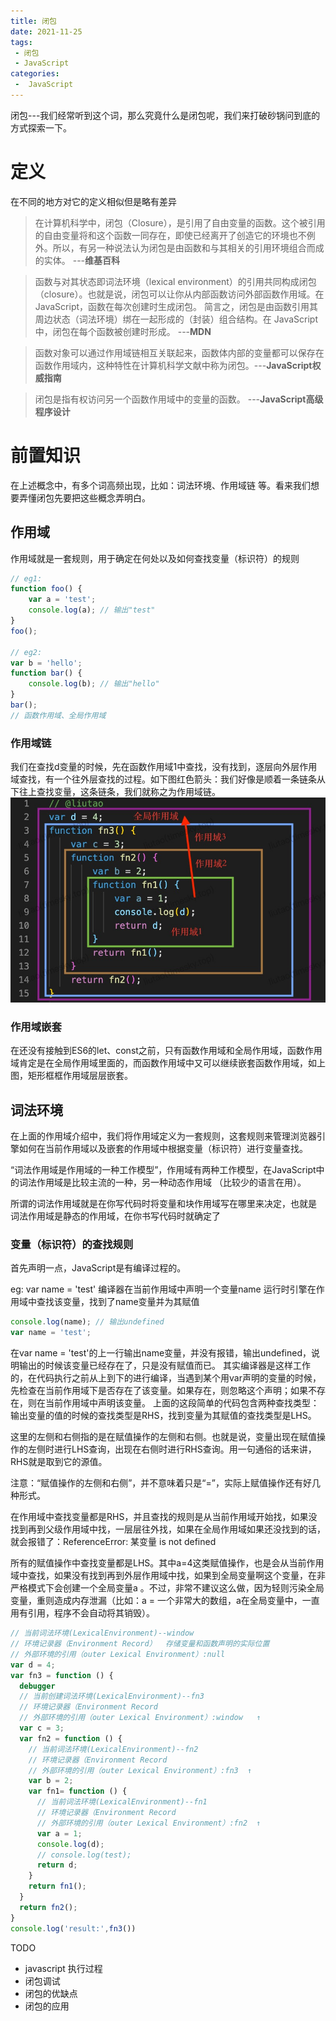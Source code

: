 ```yaml
---
title: 闭包
date: 2021-11-25
tags:
 - 闭包
 - JavaScript
categories:
 -  JavaScript
---
```


闭包---我们经常听到这个词，那么究竟什么是闭包呢，我们来打破砂锅问到底的方式探索一下。
 # 定义
在不同的地方对它的定义相似但是略有差异
 > 在计算机科学中，闭包（Closure），是引用了自由变量的函数。这个被引用的自由变量将和这个函数一同存在，即使已经离开了创造它的环境也不例外。所以，有另一种说法认为闭包是由函数和与其相关的引用环境组合而成的实体。		---**维基百科**

 > 函数与对其状态即词法环境（lexical environment）的引用共同构成闭包（closure）。也就是说，闭包可以让你从内部函数访问外部函数作用域。在JavaScript，函数在每次创建时生成闭包。
 简言之，闭包是由函数引用其周边状态（词法环境）绑在一起形成的（封装）组合结构。在 JavaScript 中，闭包在每个函数被创建时形成。 ---**MDN**

> 函数对象可以通过作用域链相互关联起来，函数体内部的变量都可以保存在函数作用域内，这种特性在计算机科学文献中称为闭包。---**JavaScript权威指南**

> 闭包是指有权访问另一个函数作用域中的变量的函数。		---**JavaScript高级程序设计**

# 前置知识
在上述概念中，有多个词高频出现，比如：词法环境、作用域链 等。看来我们想要弄懂闭包先要把这些概念弄明白。
## 作用域
作用域就是一套规则，用于确定在何处以及如何查找变量（标识符）的规则

``` javascript
// eg1:
function foo() {
	var a = 'test';
	console.log(a); // 输出"test"
}
foo();

// eg2:
var b = 'hello';
function bar() {
	console.log(b); // 输出"hello"
}
bar();
// 函数作用域、全局作用域
```

### 作用域链
我们在查找d变量的时候，先在函数作用域1中查找，没有找到，逐层向外层作用域查找，有一个往外层查找的过程。如下图红色箭头：我们好像是顺着一条链条从下往上查找变量，这条链条，我们就称之为作用域链。
![image](/img/javascript/作用域链.jpg)

### 作用域嵌套
在还没有接触到ES6的let、const之前，只有函数作用域和全局作用域，函数作用域肯定是在全局作用域里面的，而函数作用域中又可以继续嵌套函数作用域，如上图，矩形框框作用域层层嵌套。

## 词法环境
在上面的作用域介绍中，我们将作用域定义为一套规则，这套规则来管理浏览器引擎如何在当前作用域以及嵌套的作用域中根据变量（标识符）进行变量查找。

“词法作用域是作用域的一种工作模型”，作用域有两种工作模型，在JavaScript中的词法作用域是比较主流的一种，另一种动态作用域
（比较少的语言在用）。

所谓的词法作用域就是在你写代码时将变量和块作用域写在哪里来决定，也就是
词法作用域是静态的作用域，在你书写代码时就确定了

### 变量（标识符）的查找规则
首先声明一点，JavaScript是有编译过程的。

eg:
var name = 'test'
编译器在当前作用域中声明一个变量name
运行时引擎在作用域中查找该变量，找到了name变量并为其赋值
``` javascript
console.log(name); // 输出undefined
var name = 'test';
```
在var name = 'test'的上一行输出name变量，并没有报错，输出undefined，说明输出的时候该变量已经存在了，只是没有赋值而已。
其实编译器是这样工作的，在代码执行之前从上到下的进行编译，当遇到某个用var声明的变量的时候，先检查在当前作用域下是否存在了该变量。如果存在，则忽略这个声明；如果不存在，则在当前作用域中声明该变量。
上面的这段简单的代码包含两种查找类型：
输出变量的值的时候的查找类型是RHS，找到变量为其赋值的查找类型是LHS。

这里的左侧和右侧指的是在赋值操作的左侧和右侧。也就是说，变量出现在赋值操作的左侧时进行LHS查询，出现在右侧时进行RHS查询。用一句通俗的话来讲，RHS就是取到它的源值。

注意：“赋值操作的左侧和右侧”，并不意味着只是“=”，实际上赋值操作还有好几种形式。

在作用域中查找变量都是RHS，并且查找的规则是从当前作用域开始找，如果没找到再到父级作用域中找，一层层往外找，如果在全局作用域如果还没找到的话，就会报错了：ReferenceError: 某变量 is not defined

所有的赋值操作中查找变量都是LHS。其中a=4这类赋值操作，也是会从当前作用域中查找，如果没有找到再到外层作用域中找，如果到全局变量啊这个变量，在非严格模式下会创建一个全局变量a
。不过，非常不建议这么做，因为轻则污染全局变量，重则造成内存泄漏（比如：a = 一个非常大的数组，a在全局变量中，一直用有引用，程序不会自动将其销毁）。

```javascript
// 当前词法环境(LexicalEnvironment)--window
// 环境记录器（Environment Record）  存储变量和函数声明的实际位置
// 外部环境的引用（outer Lexical Environment）:null
var d = 4;
var fn3 = function () {
  debugger
  // 当前创建词法环境(LexicalEnvironment)--fn3
  // 环境记录器（Environment Record
  // 外部环境的引用（outer Lexical Environment）:window   ↑
  var c = 3;
  var fn2 = function () {
    // 当前词法环境(LexicalEnvironment)--fn2
    // 环境记录器（Environment Record
    // 外部环境的引用（outer Lexical Environment）:fn3  ↑
    var b = 2;
    var fn1= function () {
      // 当前词法环境(LexicalEnvironment)--fn1
      // 环境记录器（Environment Record
      // 外部环境的引用（outer Lexical Environment）:fn2  ↑
      var a = 1;
      console.log(d);
      // console.log(test);
      return d;
    }
    return fn1();
  }
  return fn2();
}
console.log('result:',fn3())
```

TODO
- javascript 执行过程
- 闭包调试
- 闭包的优缺点
- 闭包的应用